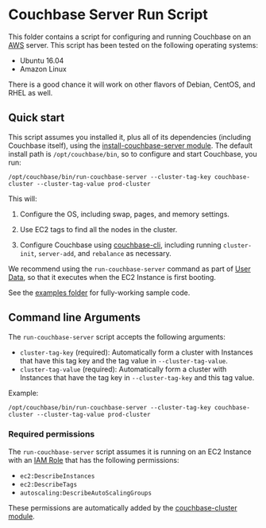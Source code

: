 # Couchbase Server Run Script

This folder contains a script for configuring and running Couchbase on an [AWS](https://aws.amazon.com/) server. This 
script has been tested on the following operating systems:

* Ubuntu 16.04
* Amazon Linux

There is a good chance it will work on other flavors of Debian, CentOS, and RHEL as well.




## Quick start

This script assumes you installed it, plus all of its dependencies (including Couchbase itself), using the 
[install-couchbase-server module](https://github.com/gruntwork-io/terraform-aws-couchbase/tree/master/modules/install-couchbase-server). 
The default install path is `/opt/couchbase/bin`, so to configure and start Couchbase, you run:

```
/opt/couchbase/bin/run-couchbase-server --cluster-tag-key couchbase-cluster --cluster-tag-value prod-cluster
```

This will:

1. Configure the OS, including swap, pages, and memory settings. 

1. Use EC2 tags to find all the nodes in the cluster.

1. Configure Couchbase using 
   [couchbase-cli](https://developer.couchbase.com/documentation/server/current/cli/cbcli-intro.html), including
   running `cluster-init`, `server-add`, and `rebalance` as necessary.
   
We recommend using the `run-couchbase-server` command as part of [User 
Data](http://docs.aws.amazon.com/AWSEC2/latest/UserGuide/user-data.html#user-data-shell-scripts), so that it executes
when the EC2 Instance is first booting. 

See the [examples folder](https://github.com/gruntwork-io/terraform-aws-couchbase/tree/master/examples) for 
fully-working sample code.




## Command line Arguments

The `run-couchbase-server` script accepts the following arguments:

* `cluster-tag-key` (required): Automatically form a cluster with Instances that have this tag key and the tag value
  in `--cluster-tag-value`.
* `cluster-tag-value` (required): Automatically form a cluster with Instances that have the tag key in 
  `--cluster-tag-key` and this tag value.

Example:

```
/opt/couchbase/bin/run-couchbase-server --cluster-tag-key couchbase-cluster --cluster-tag-value prod-cluster 
```




### Required permissions

The `run-couchbase-server` script assumes it is running on an EC2 Instance with an [IAM 
Role](http://docs.aws.amazon.com/IAM/latest/UserGuide/id_roles.html) that has the following permissions:

* `ec2:DescribeInstances`
* `ec2:DescribeTags`
* `autoscaling:DescribeAutoScalingGroups`

These permissions are automatically added by the [couchbase-cluster 
module](https://github.com/gruntwork-io/terraform-aws-couchbase/tree/master/modules/couchbase-cluster).

